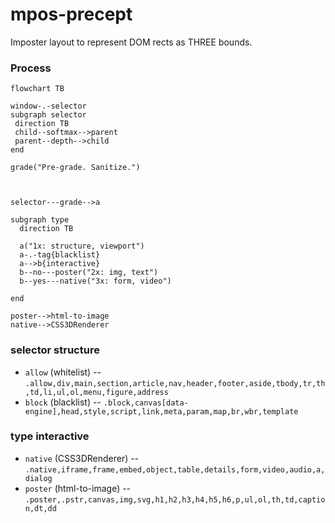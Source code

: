 # mpos-precept
Imposter layout to represent DOM rects as THREE bounds.

### Process
```mermaid
flowchart TB

window-.-selector
subgraph selector
 direction TB
 child--softmax-->parent
 parent--depth-->child
end

grade("Pre-grade. Sanitize.")
  


selector---grade-->a

subgraph type
  direction TB

  a("1x: structure, viewport")
  a-.-tag{blacklist}
  a-->b{interactive}
  b--no---poster("2x: img, text")
  b--yes---native("3x: form, video")

end

poster-->html-to-image
native-->CSS3DRenderer
```

### selector structure 
- `allow` (whitelist) -- `.allow,div,main,section,article,nav,header,footer,aside,tbody,tr,th,td,li,ul,ol,menu,figure,address`
- `block` (blacklist) -- `.block,canvas[data-engine],head,style,script,link,meta,param,map,br,wbr,template`
### type interactive
- `native` (CSS3DRenderer) -- `.native,iframe,frame,embed,object,table,details,form,video,audio,a,dialog`
- `poster` (html-to-image) -- `.poster,.pstr,canvas,img,svg,h1,h2,h3,h4,h5,h6,p,ul,ol,th,td,caption,dt,dd`
